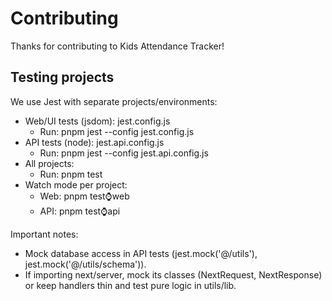 # Contributing

Thanks for contributing to Kids Attendance Tracker!

## Testing projects
We use Jest with separate projects/environments:

- Web/UI tests (jsdom): jest.config.js
  - Run: pnpm jest --config jest.config.js
- API tests (node): jest.api.config.js
  - Run: pnpm jest --config jest.api.config.js
- All projects:
  - Run: pnpm test
- Watch mode per project:
  - Web: pnpm test:watch:web
  - API: pnpm test:watch:api

Important notes:
- Mock database access in API tests (jest.mock('@/utils'), jest.mock('@/utils/schema')).
- If importing next/server, mock its classes (NextRequest, NextResponse) or keep handlers thin and test pure logic in utils/lib.

